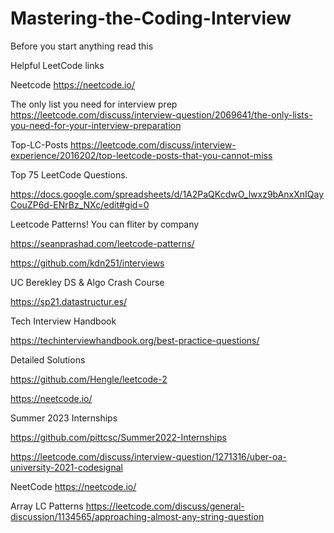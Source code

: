 # Mastering-the-Coding-Interview

Before you start anything read this


Helpful LeetCode links

Neetcode
https://neetcode.io/

The only list you need for interview prep
https://leetcode.com/discuss/interview-question/2069641/the-only-lists-you-need-for-your-interview-preparation

Top-LC-Posts
https://leetcode.com/discuss/interview-experience/2016202/top-leetcode-posts-that-you-cannot-miss

Top 75 LeetCode Questions.

https://docs.google.com/spreadsheets/d/1A2PaQKcdwO_lwxz9bAnxXnIQayCouZP6d-ENrBz_NXc/edit#gid=0

Leetcode Patterns! You can fliter by company

https://seanprashad.com/leetcode-patterns/

https://github.com/kdn251/interviews

UC Berekley DS & Algo Crash Course

https://sp21.datastructur.es/

Tech Interview Handbook

https://techinterviewhandbook.org/best-practice-questions/

Detailed Solutions

https://github.com/Hengle/leetcode-2

https://neetcode.io/


Summer 2023 Internships

https://github.com/pittcsc/Summer2022-Internships

https://leetcode.com/discuss/interview-question/1271316/uber-oa-university-2021-codesignal

NeetCode
https://neetcode.io/

Array LC Patterns
https://leetcode.com/discuss/general-discussion/1134565/approaching-almost-any-string-question
